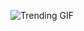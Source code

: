 
<!-- GIF_SECTION -->
![Trending GIF](https://media0.giphy.com/media/v1.Y2lkPThiYjIxNzcydzk5aXEyZmRoMGh5M2MzcHhhendrZ2txcHVqOGRmbWp1ZzR2emdibiZlcD12MV9naWZzX3NlYXJjaCZjdD1n/78XCFBGOlS6keY1Bil/giphy.gif)
<!-- END_GIF_SECTION -->
